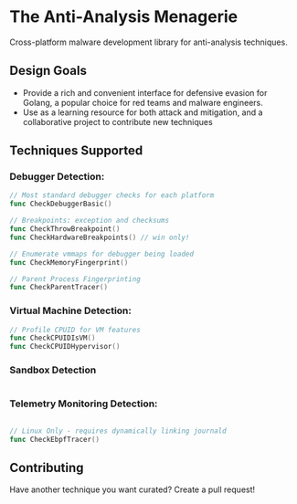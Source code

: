 # The Anti-Analysis Menagerie

Cross-platform malware development library for anti-analysis techniques.

## Design Goals

* Provide a rich and convenient interface for defensive evasion for Golang, a popular choice for red teams and malware engineers.
* Use as a learning resource for both attack and mitigation, and a collaborative project to contribute new techniques

## Techniques Supported

### Debugger Detection:

```go
// Most standard debugger checks for each platform
func CheckDebuggerBasic()

// Breakpoints: exception and checksums
func CheckThrowBreakpoint()
func CheckHardwareBreakpoints() // win only!

// Enumerate vmmaps for debugger being loaded
func CheckMemoryFingerprint()

// Parent Process Fingerprinting
func CheckParentTracer()
```

### Virtual Machine Detection:

```go
// Profile CPUID for VM features
func CheckCPUIDIsVM()
func CheckCPUIDHypervisor()
```

### Sandbox Detection

```go
```

### Telemetry Monitoring Detection:

```go

// Linux Only - requires dynamically linking journald
func CheckEbpfTracer()
```

## Contributing

Have another technique you want curated? Create a pull request!
